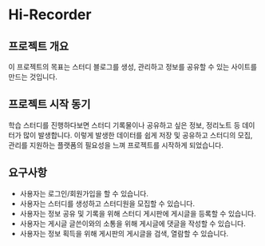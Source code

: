 # Hi-Recorder

## 프로젝트 개요

&#x20;이 프로젝트의 목표는 스터디 블로그를 생성, 관리하고 정보를 공유할 수 있는 사이트를 만드는 것입니다.&#x20;

## 프로젝트 시작 동기

&#x20;학습 스터디를 진행하다보면 스터디 기록물이나 공유하고 싶은 정보, 정리노트 등 데이터가 많이 발생합니다. 이렇게 발생한 데이터를 쉽게 저장 및 공유하고 스터디의 모집, 관리를 지원하는 플랫폼의 필요성을 느껴 프로젝트를 시작하게 되었습니다.

## 요구사항

* 사용자는 로그인/회원가입을 할 수 있습니다.
* 사용자는 스터디를 생성하고 스터디원을 모집할 수 있습니다.
* 사용자는 정보 공유 및 기록을 위해 스터디 게시판에 게시글을 등록할 수 있습니다.
* 사용자는 게시글 글쓴이와의 소통을 위해 게시글에 댓글을 작성할 수 있습니다.
* 사용자는 정보 획득을 위해 게시판의 게시글을 검색, 열람할 수 있습니다.

